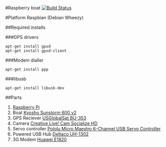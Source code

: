 #Raspberry boat
[![Build Status](https://secure.travis-ci.org/JohanObrink/RaspberryBoat.png?branch=master)](http://travis-ci.org/JohanObrink/RaspberryBoat)

#Platform
Raspbian (Debian Wheezy)

##Required installs

###GPS drivers

    apt-get install gpsd
    apt-get install gpsd-client

###Modem dialler

    apt-get install ppp

###libusb

    apt-get install libusb-dev


##Parts

1. [Raspberry Pi](http://www.raspberrypi.org/)
2. Boat [Kyosho Sunstorm 600 v2](http://www.kyosho.com/eng/products/rc/detail.html?product_id=107423)
3. GPS Reciever [USGlobalSat BU-353](http://www.usglobalsat.com/p-62-bu-353-w.aspx)
4. Camera [Creative Live! Cam Socialize HD](http://www.creative.com/mylivecam/products/product.aspx?catID=1&pid=19008)
5. Servo controller [Pololu Micro Maestro 6-Channel USB Servo Controller](http://www.pololu.com/catalog/product/1350)
6. Powered USB Hub [Deltaco UH-1302](https://www.deltaco.se/products/items/itemid/\(UH-1302\)/index.aspx)
7. 3G Modem [Huawei E1820](https://www.google.com/search?q=huawei+e1820)